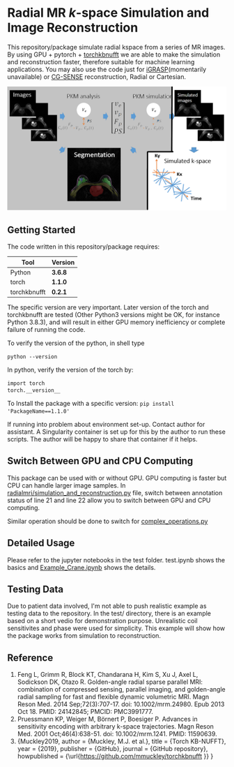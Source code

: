 # Radial MR <i>k</i>-space Simulation and Image Reconstruction

This repository/package simulate radial kspace from a series of MR images. By 
using GPU + pytorch + [torchkbnufft](https://github.com/mmuckley/torchkbnufft) we 
are able to make the simulation and reconstruction faster, therefore suitable 
for machine learning applications. You may also use the code just for 
[iGRASP](https://pubmed.ncbi.nlm.nih.gov/24142845/)(momentarily unavailable) or [CG-SENSE](https://onlinelibrary.wiley.com/doi/10.1002/mrm.1241) reconstruction, Radial or Cartesian.

![Diagram](/fig1b.png)

## Getting Started


The code written in this repository/package requires:

| Tool    | Version     |
| ------- | ----------- |
|Python   | **3.6.8**   |
|torch    | **1.1.0**   |
|torchkbnufft| **0.2.1**|

The specific version are very important. Later version of the torch and torchkbnufft are tested (Other Python3 versions might be OK, for instance Python 3.8.3), and will result in either GPU memory inefficiency or complete failure of running the code. 

To verify the version of the python, in shell type 

```
python --version
```

In python, verify the version of the torch by:

```
import torch
torch.__version__
```

To Install the package with a specific version: ```pip install 'PackageName==1.1.0'```

If running into problem about environment set-up. Contact author for assistant. A Singularity container is set up for this by the author to run these scripts. The author will be happy to share that container if it helps.

## Switch Between GPU and CPU Computing

This package can be used with or without GPU. GPU computing is faster but CPU can handle larger image samples. In [radialmri/simulation_and_reconstruction.py](/radialmri/simulation_and_reconstruction.py#L21) file, switch between annotation status of line 21 and line 22 allow you to switch between GPU and CPU computing. 

Similar operation should be done to switch for [complex_operations.py](https://github.com/ZNHuang/radialmri/blob/main/radialmri/complex_operations.py#L3)

## Detailed Usage

Please refer to the jupyter notebooks in the test folder. test.ipynb shows the basics and [Example_Crane.ipynb](/tests/Example-Crane.ipynb) shows the details. 

## Testing Data

Due to patient data involved, I'm not able to push realistic example as testing data to the repository. In the test/ directory, there is an example based on a short vedio for demonstration purpose. Unrealistic coil sensitivites and phase were used for simplicity. This example will show how the package works from simulation to reconstruction.


## Reference
1. Feng L, Grimm R, Block KT, Chandarana H, Kim S, Xu J, Axel L, Sodickson DK, Otazo R. Golden-angle radial sparse parallel MRI: combination of compressed sensing, parallel imaging, and golden-angle radial sampling for fast and flexible dynamic volumetric MRI. Magn Reson Med. 2014 Sep;72(3):707-17. doi: 10.1002/mrm.24980. Epub 2013 Oct 18. PMID: 24142845; PMCID: PMC3991777.
2. Pruessmann KP, Weiger M, Börnert P, Boesiger P. Advances in sensitivity encoding with arbitrary k-space trajectories. Magn Reson Med. 2001 Oct;46(4):638-51. doi: 10.1002/mrm.1241. PMID: 11590639.
3. {Muckley2019,
  author = {Muckley, M.J. et al.},
  title = {Torch KB-NUFFT},
  year = {2019},
  publisher = {GitHub},
  journal = {GitHub repository},
  howpublished = {\url{https://github.com/mmuckley/torchkbnufft
	}}
}
